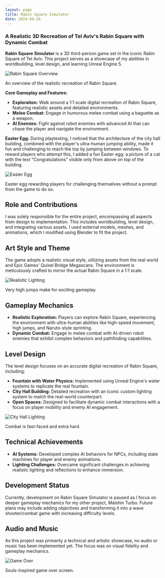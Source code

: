 ```yaml
---
layout: page
title: Rabin Square Simulator
date: 2024-04-26
---
```


### A Realistic 3D Recreation of Tel Aviv's Rabin Square with Dynamic Combat

**Rabin Square Simulator** is a 3D third-person game set in the iconic Rabin Square of Tel Aviv. This project serves as a showcase of my abilities in worldbuilding, level design, and learning Unreal Engine 5.

<div class="image-with-caption">
  <img src="rabin-sq-simulator-1.png" alt="Rabin Square Overview">
  <p class="caption">An overview of the realistic recreation of Rabin Square.</p>
</div>

**Core Gameplay and Features:**
- **Exploration:** Walk around a 1:1 scale digital recreation of Rabin Square, featuring realistic assets and detailed environments.
- **Melee Combat:** Engage in humorous melee combat using a baguette as a weapon.
- **AI Enemies:** Fight against robot enemies with advanced AI that can chase the player and navigate the environment.

**Easter Egg:**
During playtesting, I noticed that the architecture of the city hall building, combined with the player's ultra-human jumping ability, made it fun and challenging to reach the top by jumping between windows. To reward players who attempt this, I added a fun Easter egg: a picture of a cat with the text "Congratulations" visible only from above on top of the building.

<div class="image-with-caption">
  <img src="easter-egg.png" alt="Easter Egg">
  <p class="caption">Easter egg rewarding players for challenging themselves without a prompt from the game to do so.</p>
</div>

## Role and Contributions
I was solely responsible for the entire project, encompassing all aspects from design to implementation. This includes worldbuilding, level design, and integrating various assets. I used external models, meshes, and animations, which I modified using Blender to fit the project.

## Art Style and Theme
The game adopts a realistic visual style, utilizing assets from the real world and Epic Games' Quixel Bridge Megascans. The environment is meticulously crafted to mirror the actual Rabin Square in a 1:1 scale.

<div class="image-with-caption">
  <img src="rabin-sq-simulator-2.png" alt="Realistic Lighting">
  <p class="caption">Very high jumps make for exciting gameplay.</p>
</div>

## Gameplay Mechanics
- **Realistic Exploration:** Players can explore Rabin Square, experiencing the environment with ultra-human abilities like high-speed movement, high jumps, and Naruto-style sprinting.
- **Dynamic Combat:** Engage in melee combat with AI-driven robot enemies that exhibit complex behaviors and pathfinding capabilities.

## Level Design
The level design focuses on an accurate digital recreation of Rabin Square, including:
- **Fountain with Water Physics:** Implemented using Unreal Engine's water systems to replicate the real fountain.
- **City Hall Building:** Detailed recreation with an iconic custom lighting system to match the real-world counterpart.
- **Open Spaces:** Designed to facilitate dynamic combat interactions with a focus on player mobility and enemy AI engagement.

<div class="image-with-caption">
  <img src="rabin-sq-simulator-3.png" alt="City Hall Lighting">
  <p class="caption">Combat is fast-faced and extra hard.</p>
</div>

## Technical Achievements
- **AI Systems:** Developed complex AI behaviors for NPCs, including state machines for player and enemy animations.
- **Lighting Challenges:** Overcame significant challenges in achieving realistic lighting and reflections to enhance immersion.

## Development Status
Currently, development on Rabin Square Simulator is paused as I focus on deeper gameplay mechanics for my other project, Malshin Turbo. Future plans may include adding objectives and transforming it into a wave shooter/combat game with increasing difficulty levels.

## Audio and Music
As this project was primarily a technical and artistic showcase, no audio or music has been implemented yet. The focus was on visual fidelity and gameplay mechanics.

<div class="image-with-caption">
  <img src="rabin-sq-simulator-4.png" alt="Game Over">
  <p class="caption">Souls-inspired game over screen.</p>
</div>
